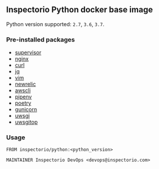 ## Inspectorio Python docker base image

Python version supported: `2.7`, `3.6`, `3.7`.

### Pre-installed packages

* [supervisor](https://github.com/Supervisor/supervisor)
* [nginx](https://nginx.org)
* [curl](https://curl.haxx.se/)
* [jq](https://stedolan.github.io/jq/)
* [vim](https://www.vim.org/)
* [newrelic](https://newrelic.com/python)
* [awscli](https://github.com/aws/aws-cli)
* [pipenv](https://github.com/pypa/pipenv)
* [poetry](https://github.com/sdispater/poetry)
* [gunicorn](https://gunicorn.org/)
* [uwsgi](https://uwsgi-docs.readthedocs.io/en/latest/)
* [uwsgitop](https://github.com/xrmx/uwsgitop)

### Usage

```
FROM inspectorio/python:<python_version>

MAINTAINER Inspectorio DevOps <devops@inspectorio.com>

```
